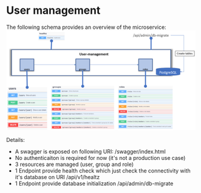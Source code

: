 # User management

The following schema provides an overview of the microservice:
![Project link](https://github.com/scabarrus/scabarrus.com/blob/master/k8s.webhook/cmd/user-management/user-management.PNG)

Details:
* A swagger is exposed on following URI: /swagger/index.html
* No authenticaiton is required for now (it's not a production use case)
* 3 resources are managed (user, group and role)
* 1 Endpoint provide health check which just check the connectivity with it's database on URI /api/v1/healtz
* 1 Endpoint provide database initialization /api/admin/db-migrate
